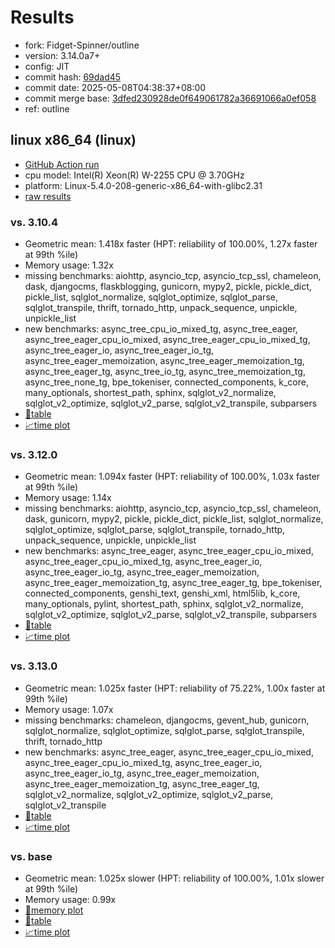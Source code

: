 # Results

- fork: Fidget-Spinner/outline
- version: 3.14.0a7+
- config: JIT
- commit hash: [69dad45](https://github.com/Fidget%2dSpinner/cpython/commit/69dad45)
- commit date: 2025-05-08T04:38:37+08:00
- commit merge base: [3dfed230928de0f649061782a36691066a0ef058](https://github.com/python/cpython/commit/3dfed230928de0f649061782a36691066a0ef058)
- ref: outline

## linux x86_64 (linux)

- [GitHub Action run](https://github.com/faster-cpython/benchmarking/actions/runs/14919697048)
- cpu model: Intel(R) Xeon(R) W-2255 CPU @ 3.70GHz
- platform: Linux-5.4.0-208-generic-x86_64-with-glibc2.31
- [raw results](bm-20250508-linux-x86_64-Fidget%252dSpinner-outline-3.14.0a7%2B-69dad45.json)

### vs. 3.10.4

- Geometric mean: 1.418x faster (HPT: reliability of 100.00%, 1.27x faster at 99th %ile)
- Memory usage: 1.32x
- missing benchmarks: aiohttp, asyncio_tcp, asyncio_tcp_ssl, chameleon, dask, djangocms, flaskblogging, gunicorn, mypy2, pickle, pickle_dict, pickle_list, sqlglot_normalize, sqlglot_optimize, sqlglot_parse, sqlglot_transpile, thrift, tornado_http, unpack_sequence, unpickle, unpickle_list
- new benchmarks: async_tree_cpu_io_mixed_tg, async_tree_eager, async_tree_eager_cpu_io_mixed, async_tree_eager_cpu_io_mixed_tg, async_tree_eager_io, async_tree_eager_io_tg, async_tree_eager_memoization, async_tree_eager_memoization_tg, async_tree_eager_tg, async_tree_io_tg, async_tree_memoization_tg, async_tree_none_tg, bpe_tokeniser, connected_components, k_core, many_optionals, shortest_path, sphinx, sqlglot_v2_normalize, sqlglot_v2_optimize, sqlglot_v2_parse, sqlglot_v2_transpile, subparsers
- [📄table](bm-20250508-linux-x86_64-Fidget%252dSpinner-outline-3.14.0a7%2B-69dad45-vs-3.10.4.md)
- [📈time plot](bm-20250508-linux-x86_64-Fidget%252dSpinner-outline-3.14.0a7%2B-69dad45-vs-3.10.4.svg)

### vs. 3.12.0

- Geometric mean: 1.094x faster (HPT: reliability of 100.00%, 1.03x faster at 99th %ile)
- Memory usage: 1.14x
- missing benchmarks: aiohttp, asyncio_tcp, asyncio_tcp_ssl, chameleon, dask, gunicorn, mypy2, pickle, pickle_dict, pickle_list, sqlglot_normalize, sqlglot_optimize, sqlglot_parse, sqlglot_transpile, tornado_http, unpack_sequence, unpickle, unpickle_list
- new benchmarks: async_tree_eager, async_tree_eager_cpu_io_mixed, async_tree_eager_cpu_io_mixed_tg, async_tree_eager_io, async_tree_eager_io_tg, async_tree_eager_memoization, async_tree_eager_memoization_tg, async_tree_eager_tg, bpe_tokeniser, connected_components, genshi_text, genshi_xml, html5lib, k_core, many_optionals, pylint, shortest_path, sphinx, sqlglot_v2_normalize, sqlglot_v2_optimize, sqlglot_v2_parse, sqlglot_v2_transpile, subparsers
- [📄table](bm-20250508-linux-x86_64-Fidget%252dSpinner-outline-3.14.0a7%2B-69dad45-vs-3.12.0.md)
- [📈time plot](bm-20250508-linux-x86_64-Fidget%252dSpinner-outline-3.14.0a7%2B-69dad45-vs-3.12.0.svg)

### vs. 3.13.0

- Geometric mean: 1.025x faster (HPT: reliability of 75.22%, 1.00x faster at 99th %ile)
- Memory usage: 1.07x
- missing benchmarks: chameleon, djangocms, gevent_hub, gunicorn, sqlglot_normalize, sqlglot_optimize, sqlglot_parse, sqlglot_transpile, thrift, tornado_http
- new benchmarks: async_tree_eager, async_tree_eager_cpu_io_mixed, async_tree_eager_cpu_io_mixed_tg, async_tree_eager_io, async_tree_eager_io_tg, async_tree_eager_memoization, async_tree_eager_memoization_tg, async_tree_eager_tg, sqlglot_v2_normalize, sqlglot_v2_optimize, sqlglot_v2_parse, sqlglot_v2_transpile
- [📄table](bm-20250508-linux-x86_64-Fidget%252dSpinner-outline-3.14.0a7%2B-69dad45-vs-3.13.0.md)
- [📈time plot](bm-20250508-linux-x86_64-Fidget%252dSpinner-outline-3.14.0a7%2B-69dad45-vs-3.13.0.svg)

### vs. base

- Geometric mean: 1.025x slower (HPT: reliability of 100.00%, 1.01x slower at 99th %ile)
- Memory usage: 0.99x
- [🧠memory plot](bm-20250508-linux-x86_64-Fidget%252dSpinner-outline-3.14.0a7%2B-69dad45-vs-base-mem.svg)
- [📄table](bm-20250508-linux-x86_64-Fidget%252dSpinner-outline-3.14.0a7%2B-69dad45-vs-base.md)
- [📈time plot](bm-20250508-linux-x86_64-Fidget%252dSpinner-outline-3.14.0a7%2B-69dad45-vs-base.svg)

